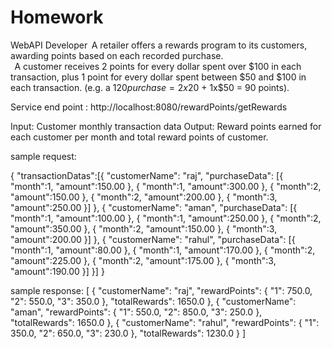# Homework

WebAPI Developer  
A retailer offers a rewards program to its customers, awarding points based on each recorded purchase.  
  
A customer receives 2 points for every dollar spent over $100 in each transaction, plus 1 point for every dollar spent between $50 and $100 in each transaction. 
(e.g. a $120 purchase = 2x$20 + 1x$50 = 90 points).


Service end point : http://localhost:8080/rewardPoints/getRewards

Input: Customer monthly transaction data
Output: Reward points earned for each customer per month and total reward points of customer. 

sample request:

{
    "transactionDatas":[{
           "customerName": "raj",
           "purchaseData": [{
               "month":1,
               "amount":150.00
           },
           {
               "month":1,
               "amount":300.00
           },
           {
               "month":2,
               "amount":150.00
           },
           {
               "month":2,
               "amount":200.00
           },
           {
               "month":3,
               "amount":250.00
           }]
    },
    {
           "customerName": "aman",
           "purchaseData": [{
               "month":1,
               "amount":100.00
           },
           {
               "month":1,
               "amount":250.00
           },
           {
               "month":2,
               "amount":350.00
           },
           {
               "month":2,
               "amount":150.00
           },
           {
               "month":3,
               "amount":200.00
           }]
    },
    {
           "customerName": "rahul",
           "purchaseData": [{
               "month":1,
               "amount":80.00
           },
           {
               "month":1,
               "amount":170.00
           },
           {
               "month":2,
               "amount":225.00
           },
           {
               "month":2,
               "amount":175.00
           },
           {
               "month":3,
               "amount":190.00
           }]
    }]
}



sample response:
[
    {
        "customerName": "raj",
        "rewardPoints": {
            "1": 750.0,
            "2": 550.0,
            "3": 350.0
        },
        "totalRewards": 1650.0
    },
    {
        "customerName": "aman",
        "rewardPoints": {
            "1": 550.0,
            "2": 850.0,
            "3": 250.0
        },
        "totalRewards": 1650.0
    },
    {
        "customerName": "rahul",
        "rewardPoints": {
            "1": 350.0,
            "2": 650.0,
            "3": 230.0
        },
        "totalRewards": 1230.0
    }
]